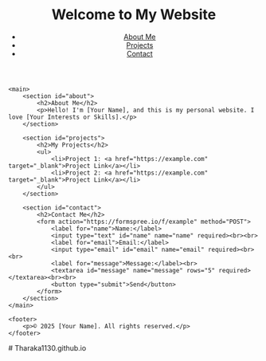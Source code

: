 <!DOCTYPE html>
<html lang="en">
<head>
    <meta charset="UTF-8">
    <meta name="viewport" content="width=device-width, initial-scale=1.0">
    <title>My Personal Website</title>
    <link rel="stylesheet" href="style.css">
</head>
<body>
    <header>
        <h1>Welcome to My Website</h1>
        <nav>
            <ul>
                <li><a href="#about">About Me</a></li>
                <li><a href="#projects">Projects</a></li>
                <li><a href="#contact">Contact</a></li>
            </ul>
        </nav>
    </header>

    <main>
        <section id="about">
            <h2>About Me</h2>
            <p>Hello! I'm [Your Name], and this is my personal website. I love [Your Interests or Skills].</p>
        </section>

        <section id="projects">
            <h2>My Projects</h2>
            <ul>
                <li>Project 1: <a href="https://example.com" target="_blank">Project Link</a></li>
                <li>Project 2: <a href="https://example.com" target="_blank">Project Link</a></li>
            </ul>
        </section>

        <section id="contact">
            <h2>Contact Me</h2>
            <form action="https://formspree.io/f/example" method="POST">
                <label for="name">Name:</label>
                <input type="text" id="name" name="name" required><br><br>
                <label for="email">Email:</label>
                <input type="email" id="email" name="email" required><br><br>
                <label for="message">Message:</label><br>
                <textarea id="message" name="message" rows="5" required></textarea><br><br>
                <button type="submit">Send</button>
            </form>
        </section>
    </main>

    <footer>
        <p>© 2025 [Your Name]. All rights reserved.</p>
    </footer>
</body>
</html>
# Tharaka1130.github.io

